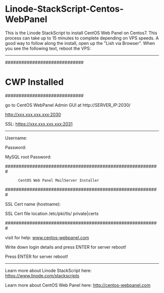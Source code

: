 # Linode-StackScript-Centos-WebPanel
This is the Linode StackScript to install CentOS Web Panel on Centos7. This process can take up to 15 minutes to complete depending on VPS speeds. A good way to follow along the install, open up the "Lish via Browser". When you see the following text, reboot the VPS:
__________________________________________________________________________________________________________________________________________
#############################
#      CWP Installed        #
#############################

go to CentOS WebPanel Admin GUI at http://SERVER_IP:2030/

http://xxx.xxx.xxx.xxx:2030

SSL: https://xxx.xxx.xxx.xxx:2031

---------------------

Username:

Password:

MySQL root Password: 

#########################################################

          CentOS Web Panel MailServer Installer
          
#########################################################

SSL Cert name (hostname): 

SSL Cert file location /etc/pki/tls/ private|certs

#########################################################

visit for help: www.centos-webpanel.com

Write down login details and press ENTER for server reboot!

Press ENTER for server reboot!
________________________________________________________________________________________________________________________________________
Learn more about Linode StackScript here: https://www.linode.com/stackscripts 

Learn more about CentOS Web Panel here: http://centos-webpanel.com

